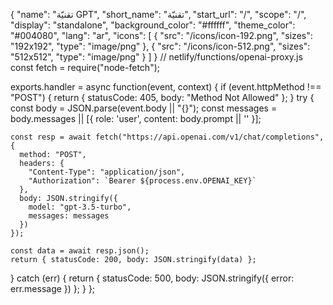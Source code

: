 {
  "name": "تقنيّة GPT",
  "short_name": "تقنيّة",
  "start_url": "/",
  "scope": "/",
  "display": "standalone",
  "background_color": "#ffffff",
  "theme_color": "#004080",
  "lang": "ar",
  "icons": [
    { "src": "/icons/icon-192.png", "sizes": "192x192", "type": "image/png" },
    { "src": "/icons/icon-512.png", "sizes": "512x512", "type": "image/png" }
  ]
}
// netlify/functions/openai-proxy.js
const fetch = require("node-fetch");

exports.handler = async function(event, context) {
  if (event.httpMethod !== "POST") {
    return { statusCode: 405, body: "Method Not Allowed" };
  }
  try {
    const body = JSON.parse(event.body || "{}");
    const messages = body.messages || [{ role: 'user', content: body.prompt || '' }];

    const resp = await fetch("https://api.openai.com/v1/chat/completions", {
      method: "POST",
      headers: {
        "Content-Type": "application/json",
        "Authorization": `Bearer ${process.env.OPENAI_KEY}`
      },
      body: JSON.stringify({
        model: "gpt-3.5-turbo",
        messages: messages
      })
    });

    const data = await resp.json();
    return { statusCode: 200, body: JSON.stringify(data) };
  } catch (err) {
    return { statusCode: 500, body: JSON.stringify({ error: err.message }) };
  }
};
